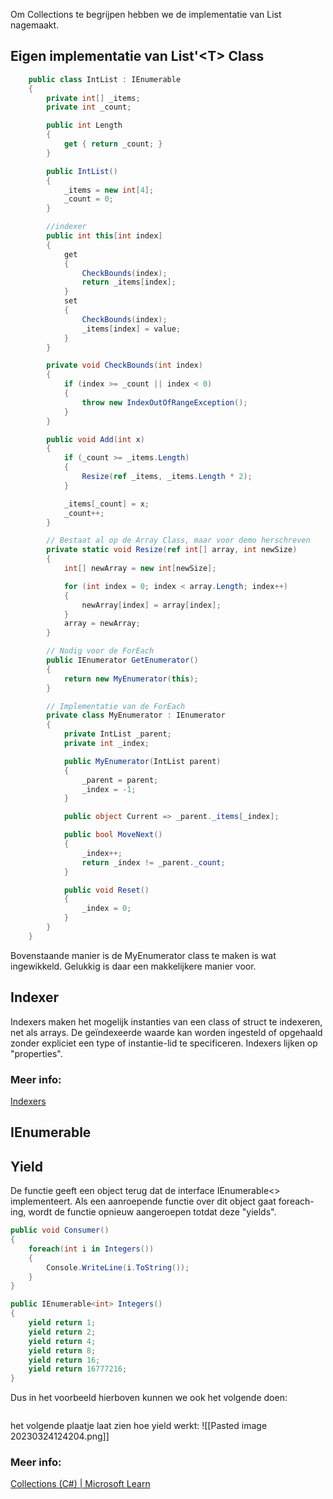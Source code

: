 

Om Collections te begrijpen hebben we de implementatie van List nagemaakt.

## Eigen implementatie van List'\<T\> Class

```c#
    public class IntList : IEnumerable
    {
        private int[] _items;
        private int _count;

        public int Length
        {
            get { return _count; }
        }

        public IntList()
        {
            _items = new int[4];
            _count = 0;
        }

        //indexer
        public int this[int index]
        {
            get
            {
                CheckBounds(index);
                return _items[index];
            }
            set
            {
                CheckBounds(index);
                _items[index] = value;
            }
        }

        private void CheckBounds(int index)
        {
            if (index >= _count || index < 0)
            {
                throw new IndexOutOfRangeException();
            }
        }

        public void Add(int x)
        {
            if (_count >= _items.Length)
            {
                Resize(ref _items, _items.Length * 2);
            }

            _items[_count] = x;
            _count++;
        }

        // Bestaat al op de Array Class, maar voor demo herschreven
        private static void Resize(ref int[] array, int newSize)
        {
            int[] newArray = new int[newSize];

            for (int index = 0; index < array.Length; index++)
            {
                newArray[index] = array[index];
            }
            array = newArray;
        }

        // Nodig voor de ForEach
        public IEnumerator GetEnumerator()
        {
            return new MyEnumerator(this);
        }

        // Implementatie van de ForEach
        private class MyEnumerator : IEnumerator
        {
            private IntList _parent;
            private int _index;

            public MyEnumerator(IntList parent)
            {
                _parent = parent;
                _index = -1;
            }

            public object Current => _parent._items[_index];

            public bool MoveNext()
            {
                _index++;
                return _index != _parent._count;
            }

            public void Reset()
            {
                _index = 0;
            }
        }
    }
```
Bovenstaande manier is de MyEnumerator class te maken is wat ingewikkeld. Gelukkig is daar een makkelijkere manier voor.

## Indexer

Indexers maken het mogelijk instanties van een class of struct te indexeren, net als arrays. De geïndexeerde waarde kan worden ingesteld of opgehaald zonder expliciet een type of instantie-lid te specificeren. Indexers lijken op "properties".

### Meer info:
[Indexers](https://learn.microsoft.com/en-us/dotnet/csharp/programming-guide/indexers/)
## IEnumerable


## Yield

De functie geeft een object terug dat de interface IEnumerable<> implementeert. Als een aanroepende functie over dit object gaat foreach-ing, wordt de functie opnieuw aangeroepen totdat deze "yields".
```c#
public void Consumer()
{
    foreach(int i in Integers())
    {
        Console.WriteLine(i.ToString());
    }
}

public IEnumerable<int> Integers()
{
    yield return 1;
    yield return 2;
    yield return 4;
    yield return 8;
    yield return 16;
    yield return 16777216;
}
```

Dus in het voorbeeld hierboven kunnen we ook het volgende doen:
```c#

```

het volgende plaatje laat zien hoe yield werkt:
![[Pasted image 20230324124204.png]]

### Meer info:
[Collections (C#) | Microsoft Learn](https://learn.microsoft.com/en-us/dotnet/csharp/programming-guide/concepts/collections)
